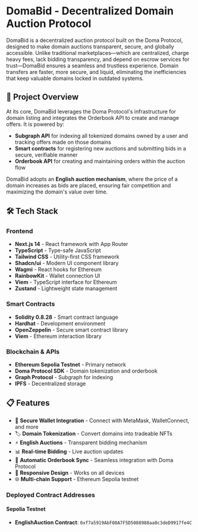 # DomaBid - Decentralized Domain Auction Protocol

DomaBid is a decentralized auction protocol built on the Doma Protocol, designed to make domain auctions transparent, secure, and globally accessible. Unlike traditional marketplaces—which are centralized, charge heavy fees, lack bidding transparency, and depend on escrow services for trust—DomaBid ensures a seamless and trustless experience. Domain transfers are faster, more secure, and liquid, eliminating the inefficiencies that keep valuable domains locked in outdated systems.

## 🚀 Project Overview

At its core, DomaBid leverages the Doma Protocol's infrastructure for domain listing and integrates the Orderbook API to create and manage offers. It is powered by:

- **Subgraph API** for indexing all tokenized domains owned by a user and tracking offers made on those domains
- **Smart contracts** for registering new auctions and submitting bids in a secure, verifiable manner
- **Orderbook API** for creating and maintaining orders within the auction flow

DomaBid adopts an **English auction mechanism**, where the price of a domain increases as bids are placed, ensuring fair competition and maximizing the domain's value over time.

## 🛠️ Tech Stack

### Frontend
- **Next.js 14** - React framework with App Router
- **TypeScript** - Type-safe JavaScript
- **Tailwind CSS** - Utility-first CSS framework
- **Shadcn/ui** - Modern UI component library
- **Wagmi** - React hooks for Ethereum
- **RainbowKit** - Wallet connection UI
- **Viem** - TypeScript interface for Ethereum
- **Zustand** - Lightweight state management

### Smart Contracts
- **Solidity 0.8.28** - Smart contract language
- **Hardhat** - Development environment
- **OpenZeppelin** - Secure smart contract library
- **Viem** - Ethereum interaction library

### Blockchain & APIs
- **Ethereum Sepolia Testnet** - Primary network
- **Doma Protocol SDK** - Domain tokenization and orderbook
- **Graph Protocol** - Subgraph for indexing
- **IPFS** - Decentralized storage

## 📋 Features

- 🔐 **Secure Wallet Integration** - Connect with MetaMask, WalletConnect, and more
- 🏷️ **Domain Tokenization** - Convert domains into tradeable NFTs
- ⚡ **English Auctions** - Transparent bidding mechanism
- 📊 **Real-time Bidding** - Live auction updates
- 🔄 **Automatic Orderbook Sync** - Seamless integration with Doma Protocol
- 📱 **Responsive Design** - Works on all devices
- 🌐 **Multi-chain Support** - Ethereum Sepolia testnet



### Deployed Contract Addresses

#### Sepolia Testnet
- **EnglishAuction Contract**: `0xf7a5919AbF08A7F5D5088988aa0c3deD9917fe4C`


